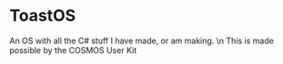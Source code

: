 # ToastOS

An OS with all the C# stuff I have made, or am making.
\n
This is made possible by the COSMOS User Kit
